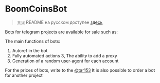 # BoomCoinsBot

> 🇷🇺 README на русском доступен [здесь](README.md)

Bots for telegram projects are available for sale such as:

The main functions of bots:

1. Autoref in the bot
2. Fully automated actions
3, The ability to add a proxy
4. Generation of a random user-agent for each account

For the prices of bots, write to the [@tar153](https://t.me/tar153)
It is also possible to order a bot for another project
